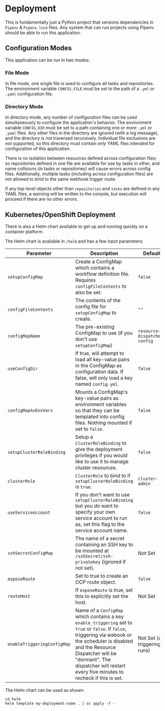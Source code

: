 # Deployment

This is fundamentally just a Python project that versions dependencies in `Pipenv` & `Pipenv.lock` files. Any system that can run projects using Pipenv should be able to run this application.

## Configuration Modes

This application can be run in two modes:

### File Mode

In file mode, one single file is used to configure all tasks and repositories. The environment variable `CONFIG_FILE` must be set to the path of a `.yml` or `.yaml` configuration file.

### Directory Mode

In directory mode, any number of configuration files can be used simultaneously to configure the application's behavior. The environment variable `CONFIG_DIR` must be set to a path containing one or more `.yml` or `.yaml` files. Any other files in the directory are ignored (with a log message), and the directory is not traversed recursively. Individual file exclusions are not supported, so this directory must contain _only_ YAML files intended for configuration of this application.

There is no isolation between resources defined across configuration files; so repositories defined in one file are available for use by tasks in other, and name collisions (in tasks or repositories) will cause errors across config files. Additionally, multiple tasks (including across configuration files) are not allowed to bind to the same webhook trigger route.

If any top-level objects other than `repositories` and `tasks` are defined in any YAML files, a warning will be written to the console, but execution will proceed if there are no other errors.

## Kubernetes/OpenShift Deployment

There is also a Helm chart available to get up and running quickly on a container platform.

The Helm chart is available in `/helm` and has a few input parameters:

| Parameter | Description | Default |
|---|---|---|
| `setupConfigMap` | Create a ConfigMap which contains a workflow definition file. Requires `configFileContents` to also be set. | `false` |
| `configFileContents` | The contents of the config file for `setupConfigMap` to create. | `""` |
| `configMapName` | The pre-existing ConfigMap to use (if you don't use `setupConfigMap`) | `resource-dispatcher-config` |
| `useConfigDir` | If true, will attempt to load all key-value pairs in the ConfigMap as configuration data. If false, will only load a key named `config.yml`. | `false` |
| `configMapAsEnvVars` | Mounts a ConfigMap's key-value pairs as environment variables so that they can be templated into config files. Nothing mounted if set to `false`. | `false` |
| `setupClusterRoleBinding` | Setup a `ClusterRoleBinding` to give the deployment privileges if you would like to use it to manage cluster resources. | `false` |
| `clusterRole` | `ClusterRole` to bind to if `setupClusterRoleBinding` is `true`. | `cluster-admin` |
| `useServiceAccount` | If you don't want to use `setupClusterRoleBinding` but you _do_ want to specify your own service account to run as, set this flag to the service account name. | `false` |
| `sshSecretConfigMap` | The name of a secret containing an SSH key to be mounted at `/sshSecret/ssh-privatekey` (ignored if not set). | Not Set |
| `exposeRoute` | Set to true to create an OCP route object. | `false` |
| `routeHost` | If `exposeRoute` is true, set this to explicitly set the host. | Not Set |
| `enableTriggeringConfigMap` | Name of a `ConfigMap` which contains a key `enable_triggering` set to `true` or `false`. If `false`, triggering via webook or the scheduler is disabled and the Resource Dispatcher will be "dormant". The dispatcher will restart every five minutes to recheck if this is set. | Not Set (all triggering runs) |

The Helm chart can be used as shown:

```shell script
cd helm
helm template my-deployment-name . | oc apply -f -
```
